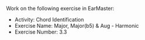 Work on the following exercise in EarMaster:
- Activity: Chord Identification
- Exercise Name: Major, Major(b5) & Aug - Harmonic
- Exercise Number: 3.3
